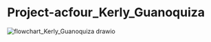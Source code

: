 # Project-acfour_Kerly_Guanoquiza
![flowchart_Kerly_Guanoquiza drawio](https://github.com/user-attachments/assets/58037c4d-2570-4e35-bd23-2257632a600c)




